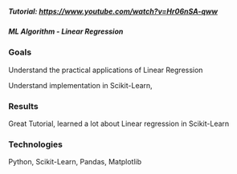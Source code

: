 
##### Tutorial: https://www.youtube.com/watch?v=Hr06nSA-qww

##### ML Algorithm - Linear Regression


### Goals

Understand the practical applications of Linear Regression

Understand implementation in Scikit-Learn,


### Results

Great Tutorial, learned a lot about Linear regression in Scikit-Learn



### Technologies

Python, Scikit-Learn, Pandas, Matplotlib

